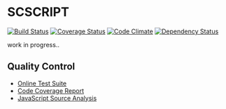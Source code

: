 SCSCRIPT
========
[![Build Status](https://travis-ci.org/mohayonao/SCScript.png?branch=master)](https://travis-ci.org/mohayonao/SCScript) [![Coverage Status](https://coveralls.io/repos/mohayonao/SCScript/badge.png?branch=master)](https://coveralls.io/r/mohayonao/SCScript?branch=master) [![Code Climate](https://codeclimate.com/github/mohayonao/SCScript.png)](https://codeclimate.com/github/mohayonao/SCScript) [![Dependency Status](https://david-dm.org/mohayonao/SCScript.png)](https://david-dm.org/mohayonao/SCScript)


work in progress..


## Quality Control
- [Online Test Suite](http://mohayonao.github.io/SCScript/docs/report/test/)
- [Code Coverage Report](http://mohayonao.github.io/SCScript/docs/report/lcov-report/)
- [JavaScript Source Analysis](http://mohayonao.github.io/SCScript/docs/report/plato/)

